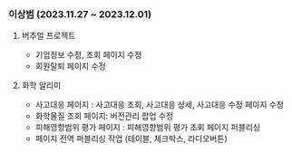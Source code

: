 
### 이상범 (2023.11.27 ~ 2023.12.01)

1. 버추얼 프로젝트 
	- 기업정보 수정, 조회 페이지 수정
	- 회원탈퇴 페이지 수정

2. 화학 알리미
	- 사고대응 페이지 : 사고대응 조회, 사고대응 상세, 사고대응 수정 페이지 수정
	- 화학물질 조회 페이지: 버전관리 팝업 수정
	- 피해영향범위 평가 페이지 : 피해영향범위 평가 조회 페이지 퍼블리싱
	- 페이지 전역 퍼블리싱 작업 (테이블, 체크박스, 라디오버튼)